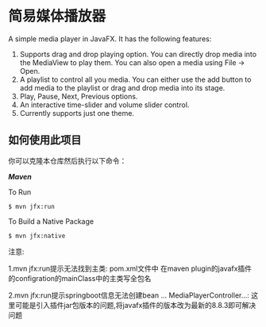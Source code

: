 简易媒体播放器
=============

A simple media player in JavaFX. It has the following features:

1. Supports drag and drop playing option. You can directly drop media into the MediaView to play them. You can also open a media using File -> Open.
2. A playlist to control all you media. You can either use the add button to add media to the playlist or drag and drop media into its stage.
3. Play, Pause, Next, Previous options.
4. An interactive time-slider and volume slider control.
5. Currently supports just one theme.

如何使用此项目
----------------------

你可以克隆本仓库然后执行以下命令：

**_Maven_**
 
To Run
                    
    $ mvn jfx:run

To Build a Native Package 

    $ mvn jfx:native 
    
    
注意:

   1.mvn jfx:run提示无法找到主类:
   pom.xml文件中
   在maven plugin的javafx插件的configration的mainClass中的主类写全包名
 
   2.mvn jfx:run提示springboot信息无法创建bean ... MediaPlayerController...:
   这里可能是引入插件jar包版本的问题,将javafx插件的版本改为最新的8.8.3即可解决问题
      
